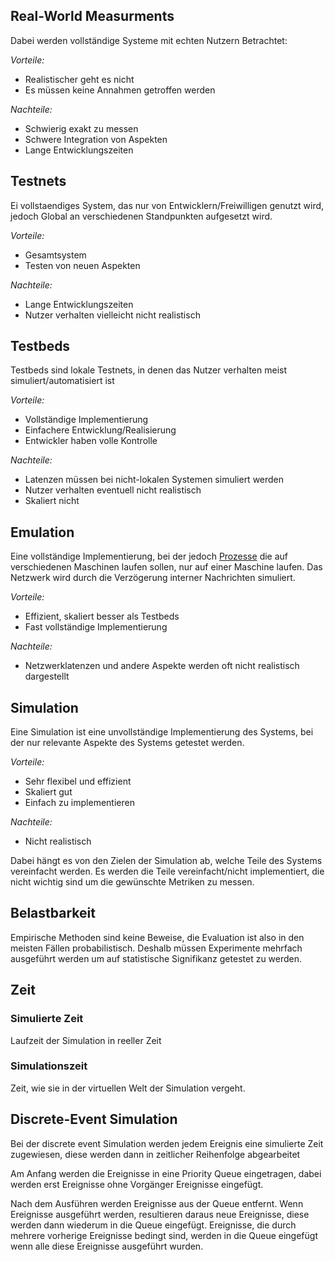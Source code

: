 
## Real-World Measurments

Dabei werden vollständige Systeme mit echten Nutzern Betrachtet:

_Vorteile:_
- Realistischer geht es nicht
- Es müssen keine Annahmen getroffen werden

_Nachteile:_
- Schwierig exakt zu messen
- Schwere Integration von Aspekten
- Lange Entwicklungszeiten

## Testnets

Ei vollstaendiges System, das nur von Entwicklern/Freiwilligen genutzt wird, jedoch Global an verschiedenen Standpunkten aufgesetzt wird.

_Vorteile:_
- Gesamtsystem
- Testen von neuen Aspekten

_Nachteile:_
- Lange Entwicklungszeiten
- Nutzer verhalten vielleicht nicht realistisch

## Testbeds

Testbeds sind lokale Testnets, in denen das Nutzer verhalten meist simuliert/automatisiert ist

_Vorteile:_
- Vollständige Implementierung
- Einfachere Entwicklung/Realisierung
- Entwickler haben volle Kontrolle

_Nachteile:_
- Latenzen müssen bei nicht-lokalen Systemen simuliert werden
- Nutzer verhalten eventuell nicht realistisch
- Skaliert nicht

## Emulation

Eine vollständige Implementierung, bei der jedoch [Prozesse](Prozess.md) die auf verschiedenen Maschinen laufen sollen, nur auf einer Maschine laufen. Das Netzwerk wird durch die Verzögerung interner Nachrichten simuliert.

_Vorteile:_
- Effizient, skaliert besser als Testbeds
- Fast vollständige Implementierung

_Nachteile:_
- Netzwerklatenzen und andere Aspekte werden oft nicht realistisch dargestellt

## Simulation

Eine Simulation ist eine unvollständige Implementierung des Systems, bei der nur relevante Aspekte des Systems getestet werden.

_Vorteile:_
- Sehr flexibel und effizient
- Skaliert gut
- Einfach zu implementieren

_Nachteile:_
- Nicht realistisch

Dabei hängt es von den Zielen der Simulation ab, welche Teile des Systems vereinfacht werden.
Es werden die Teile vereinfacht/nicht implementiert, die nicht wichtig sind um die gewünschte Metriken zu messen.

## Belastbarkeit

Empirische Methoden sind keine Beweise, die Evaluation ist also in den meisten Fällen probabilistisch. Deshalb müssen Experimente mehrfach ausgeführt werden um auf statistische Signifikanz getestet zu werden.

## Zeit

### Simulierte Zeit
Laufzeit der Simulation in reeller Zeit

### Simulationszeit
Zeit, wie sie in der virtuellen Welt der Simulation vergeht.

## Discrete-Event Simulation

Bei der discrete event Simulation werden jedem Ereignis eine simulierte Zeit zugewiesen, diese werden dann in zeitlicher Reihenfolge abgearbeitet

Am Anfang werden die Ereignisse in eine Priority Queue eingetragen, dabei werden erst Ereignisse ohne Vorgänger Ereignisse eingefügt.

Nach dem Ausführen werden Ereignisse aus der Queue entfernt.
Wenn Ereignisse ausgeführt werden, resultieren daraus neue Ereignisse, diese werden dann wiederum in die Queue eingefügt. Ereignisse, die durch mehrere vorherige Ereignisse bedingt sind, werden in die Queue eingefügt wenn alle diese Ereignisse ausgeführt wurden.